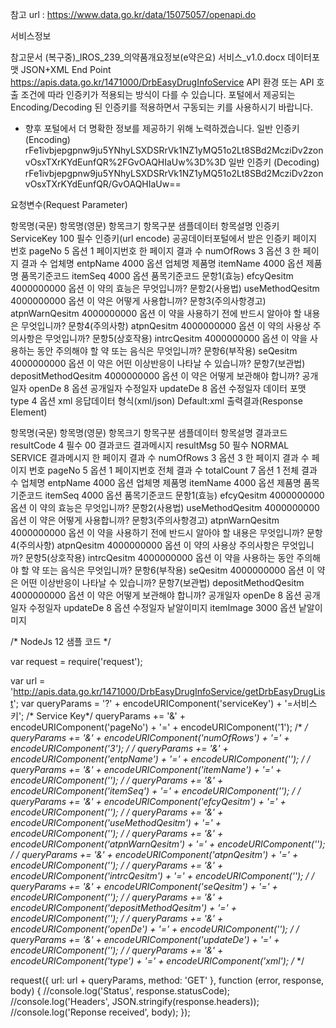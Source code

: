 
참고 url : https://www.data.go.kr/data/15075057/openapi.do

서비스정보

참고문서	(복구중)_IROS_239_의약품개요정보(e약은요) 서비스_v1.0.docx
데이터포맷	JSON+XML
End Point	https://apis.data.go.kr/1471000/DrbEasyDrugInfoService
API 환경 또는 API 호출 조건에 따라 인증키가 적용되는 방식이 다를 수 있습니다.
포털에서 제공되는 Encoding/Decoding 된 인증키를 적용하면서 구동되는 키를 사용하시기 바랍니다.
* 향후 포털에서 더 명확한 정보를 제공하기 위해 노력하겠습니다.
일반 인증키
(Encoding)	
rFe1ivbjepgpnw9ju5YNhyLSXDSRrVk1NZ1yMQ51o2Lt8SBd2McziDv2zonvOsxTXrKYdEunfQR%2FGvOAQHIaUw%3D%3D
일반 인증키
(Decoding)	
rFe1ivbjepgpnw9ju5YNhyLSXDSRrVk1NZ1yMQ51o2Lt8SBd2McziDv2zonvOsxTXrKYdEunfQR/GvOAQHIaUw==




요청변수(Request Parameter)

항목명(국문)	항목명(영문)	항목크기	항목구분	샘플데이터	항목설명
인증키	ServiceKey	100	필수	인증키(url encode)	공공데이터포털에서 받은 인증키
페이지 번호	pageNo	5	옵션	1	페이지번호
한 페이지 결과 수	numOfRows	3	옵션	3	한 페이지 결과 수
업체명	entpName	4000	옵션		업체명
제품명	itemName	4000	옵션		제품명
품목기준코드	itemSeq	4000	옵션		품목기준코드
문항1(효능)	efcyQesitm	4000000000	옵션		이 약의 효능은 무엇입니까?
문항2(사용법)	useMethodQesitm	4000000000	옵션		이 약은 어떻게 사용합니까?
문항3(주의사항경고)	atpnWarnQesitm	4000000000	옵션		이 약을 사용하기 전에 반드시 알아야 할 내용은 무엇입니까?
문항4(주의사항)	atpnQesitm	4000000000	옵션		이 약의 사용상 주의사항은 무엇입니까?
문항5(상호작용)	intrcQesitm	4000000000	옵션		이 약을 사용하는 동안 주의해야 할 약 또는 음식은 무엇입니까?
문항6(부작용)	seQesitm	4000000000	옵션		이 약은 어떤 이상반응이 나타날 수 있습니까?
문항7(보관법)	depositMethodQesitm	4000000000	옵션		이 약은 어떻게 보관해야 합니까?
공개일자	openDe	8	옵션		공개일자
수정일자	updateDe	8	옵션		수정일자
데이터 포맷	type	4	옵션	xml	응답데이터 형식(xml/json) Default:xml
출력결과(Response Element)

항목명(국문)	항목명(영문)	항목크기	항목구분	샘플데이터	항목설명
결과코드	resultCode	4	필수	00	결과코드
결과메시지	resultMsg	50	필수	NORMAL SERVICE	결과메시지
한 페이지 결과 수	numOfRows	3	옵션	3	한 페이지 결과 수
페이지 번호	pageNo	5	옵션	1	페이지번호
전체 결과 수	totalCount	7	옵션	1	전체 결과 수
업체명	entpName	4000	옵션		업체명
제품명	itemName	4000	옵션		제품명
품목기준코드	itemSeq	4000	옵션		품목기준코드
문항1(효능)	efcyQesitm	4000000000	옵션		이 약의 효능은 무엇입니까?
문항2(사용법)	useMethodQesitm	4000000000	옵션		이 약은 어떻게 사용합니까?
문항3(주의사항경고)	atpnWarnQesitm	4000000000	옵션		이 약을 사용하기 전에 반드시 알아야 할 내용은 무엇입니까?
문항4(주의사항)	atpnQesitm	4000000000	옵션		이 약의 사용상 주의사항은 무엇입니까?
문항5(상호작용)	intrcQesitm	4000000000	옵션		이 약을 사용하는 동안 주의해야 할 약 또는 음식은 무엇입니까?
문항6(부작용)	seQesitm	4000000000	옵션		이 약은 어떤 이상반응이 나타날 수 있습니까?
문항7(보관법)	depositMethodQesitm	4000000000	옵션		이 약은 어떻게 보관해야 합니까?
공개일자	openDe	8	옵션		공개일자
수정일자	updateDe	8	옵션		수정일자
낱알이미지	itemImage	3000	옵션		낱알이미지




/* NodeJs 12 샘플 코드 */


var request = require('request');

var url = 'http://apis.data.go.kr/1471000/DrbEasyDrugInfoService/getDrbEasyDrugList';
var queryParams = '?' + encodeURIComponent('serviceKey') + '=서비스키'; /* Service Key*/
queryParams += '&' + encodeURIComponent('pageNo') + '=' + encodeURIComponent('1'); /* */
queryParams += '&' + encodeURIComponent('numOfRows') + '=' + encodeURIComponent('3'); /* */
queryParams += '&' + encodeURIComponent('entpName') + '=' + encodeURIComponent(''); /* */
queryParams += '&' + encodeURIComponent('itemName') + '=' + encodeURIComponent(''); /* */
queryParams += '&' + encodeURIComponent('itemSeq') + '=' + encodeURIComponent(''); /* */
queryParams += '&' + encodeURIComponent('efcyQesitm') + '=' + encodeURIComponent(''); /* */
queryParams += '&' + encodeURIComponent('useMethodQesitm') + '=' + encodeURIComponent(''); /* */
queryParams += '&' + encodeURIComponent('atpnWarnQesitm') + '=' + encodeURIComponent(''); /* */
queryParams += '&' + encodeURIComponent('atpnQesitm') + '=' + encodeURIComponent(''); /* */
queryParams += '&' + encodeURIComponent('intrcQesitm') + '=' + encodeURIComponent(''); /* */
queryParams += '&' + encodeURIComponent('seQesitm') + '=' + encodeURIComponent(''); /* */
queryParams += '&' + encodeURIComponent('depositMethodQesitm') + '=' + encodeURIComponent(''); /* */
queryParams += '&' + encodeURIComponent('openDe') + '=' + encodeURIComponent(''); /* */
queryParams += '&' + encodeURIComponent('updateDe') + '=' + encodeURIComponent(''); /* */
queryParams += '&' + encodeURIComponent('type') + '=' + encodeURIComponent('xml'); /* */

request({
    url: url + queryParams,
    method: 'GET'
}, function (error, response, body) {
    //console.log('Status', response.statusCode);
    //console.log('Headers', JSON.stringify(response.headers));
    //console.log('Reponse received', body);
});